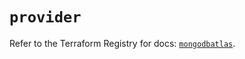 # `provider`

Refer to the Terraform Registry for docs: [`mongodbatlas`](https://registry.terraform.io/providers/mongodb/mongodbatlas/1.15.0/docs).
